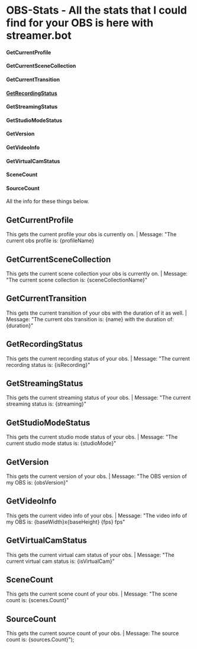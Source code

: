# OBS-Stats - All the stats that I could find for your OBS is here with streamer.bot

#### GetCurrentProfile
#### GetCurrentSceneCollection
#### GetCurrentTransition
#### [GetRecordingStatus](doc:README.md#getrecordingstatus-1)
#### GetStreamingStatus
#### GetStudioModeStatus
#### GetVersion
#### GetVideoInfo
#### GetVirtualCamStatus
#### SceneCount
#### SourceCount

All the info for these things below.



## GetCurrentProfile
This gets the current profile your obs is currently on. | 
Message: "The current obs profile is: {profileName}



## GetCurrentSceneCollection
This gets the current scene collection your obs is currently on. | 
Message: "The current scene collection is: {sceneCollectionName}"



## GetCurrentTransition
This gets the current transition of your obs with the duration of it as well. | 
Message: "The current obs transition is: {name} with the duration of: {duration}"



## GetRecordingStatus
This gets the current recording status of your obs. | 
Message: "The current recording status is: {isRecording}"



## GetStreamingStatus
This gets the current streaming status of your obs. | 
Message: "The current streaming status is: {streaming}"



## GetStudioModeStatus
This gets the current studio mode status of your obs. | 
Message: "The current studio mode status is: {studioMode}"



## GetVersion
This gets the current version of your obs. | 
Message: "The OBS version of my OBS is: {obsVersion}"



## GetVideoInfo
This gets the current video info of your obs. | 
Message: "The video info of my OBS is: {baseWidth}x{baseHeight} {fps} fps"



## GetVirtualCamStatus
This gets the current virtual cam status of your obs. | 
Message: "The current virtual cam status is: {isVirtualCam}"



## SceneCount
This gets the current scene count of your obs. | 
Message: "The scene count is: {scenes.Count}"



## SourceCount
This gets the current source count of your obs. | 
Message: The source count is: {sources.Count}");
